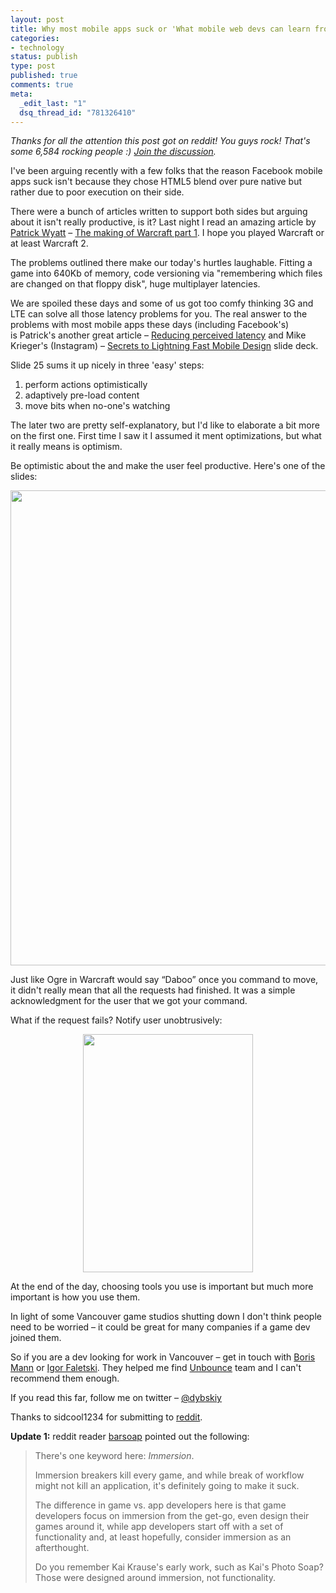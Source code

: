 ```yaml
---
layout: post
title: Why most mobile apps suck or 'What mobile web devs can learn from game devs'
categories:
- technology
status: publish
type: post
published: true
comments: true
meta:
  _edit_last: "1"
  dsq_thread_id: "781326410"
---
```

<em>Thanks for all the attention this post got on reddit! You guys rock! That's some 6,584 rocking people :) <a href="http://www.reddit.com/r/programming/comments/x9c8m/why_most_mobile_apps_suck_or_what_mobile_web_devs/">Join the discussion</a>.</em>

I've been arguing recently with a few folks that the reason Facebook mobile apps suck isn't because they chose HTML5 blend over pure native but rather due to poor execution on their side.

There were a bunch of articles written to support both sides but arguing about it isn't really productive, is it? Last night I read an amazing article by <a title="Patrick Wyatt" href="http://www.codeofhonor.com/blog/author/patrick-wyatt">Patrick Wyatt</a> – <a title="The making of Warcraft part 1" href="http://www.codeofhonor.com/blog/the-making-of-warcraft-part-1" rel="bookmark">The making of Warcraft part 1</a>. I hope you played Warcraft or at least Warcraft 2.

The problems outlined there make our today's hurtles laughable. Fitting a game into 640Kb of memory, code versioning via "remembering which files are changed on that floppy disk", huge multiplayer latencies.

We are spoiled these days and some of us got too comfy thinking 3G and LTE can solve all those latency problems for you. The real answer to the problems with most mobile apps these days (including Facebook's) is Patrick's another great article – <a title="Reducing perceived latency" href="http://www.codeofhonor.com/blog/reducing-perceived-latency" rel="bookmark">Reducing perceived latency</a> and Mike Krieger's (Instagram) – <a href="https://speakerdeck.com/u/mikeyk/p/secrets-to-lightning-fast-mobile-design?slide=1">Secrets to Lightning Fast Mobile Design</a> slide deck.

Slide 25 sums it up nicely in three 'easy' steps:

1. perform actions optimistically
2. adaptively pre-load content
3. move bits when no-one's watching

The later two are pretty self-explanatory, but I'd like to elaborate a bit more on the first one. First time I saw it I assumed it ment optimizations, but what it really means is optimism.

Be optimistic about the and make the user feel productive. Here's one of the slides:
<p style="text-align: center;"><img class="aligncenter  wp-image-318" title="Secrets to Lightning Fast Mobile Design – Slide 34" src="http://dybskiy.com/wp-content/uploads/2012/07/Instagram-slide-34.png" alt="" width="789" height="760" /></p>
Just like Ogre in Warcraft would say “Daboo” once you command to move, it didn't really mean that all the requests had finished. It was a simple acknowledgment for the user that we got your command.

What if the request fails? Notify user unobtrusively:
<p style="text-align: center;"><img class="aligncenter  wp-image-320" title="Slide 38" src="http://dybskiy.com/wp-content/uploads/2012/07/Slide-38.png" alt="" width="272" height="381" /></p>
At the end of the day, choosing tools you use is important but much more important is how you use them.

In light of some Vancouver game studios shutting down I don't think people need to be worried – it could be great for many companies if a game dev joined them.

So if you are a dev looking for work in Vancouver – get in touch with <a href="http://twitter.com/bmann/">Boris Mann</a> or <a href="http://twitter.com/igorskee/">Igor Faletski</a>. They helped me find <a href="https://twitter.com/unbounce">Unbounce</a> team and I can't recommend them enough.

If you read this far, follow me on twitter – <a href="http://twitter.com/dybskiy/">@dybskiy</a>

Thanks to sidcool1234 for submitting to <a href="http://www.reddit.com/r/programming/comments/x9c8m/why_most_mobile_apps_suck_or_what_mobile_web_devs/">reddit</a>.

<strong>Update 1:</strong> reddit reader <a href="http://www.reddit.com/user/barsoap">barsoap</a> pointed out the following:
<blockquote>There's one keyword here: <em>Immersion</em>.

Immersion breakers kill every game, and while break of workflow might not kill an application, it's definitely going to make it suck.

The difference in game vs. app developers here is that game developers focus on immersion from the get-go, even design their games around it, while app developers start off with a set of functionality and, at least hopefully, consider immersion as an afterthought.

Do you remember Kai Krause's early work, such as Kai's Photo Soap? Those were designed around immersion, not functionality.</blockquote>
